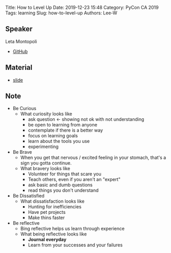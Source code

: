 Title: How to Level Up
Date: 2019-12-23 15:48
Category: PyCon CA 2019
Tags: learning
Slug: how-to-level-up
Authors: Lee-W

## Speaker
Leta Montopoli

* [GitHub](https://github.com/lmontopo)

## Material
* [slide](https://github.com/lmontopo/HowToLevelUp/blob/master/HowToLevelUp.pdf)

## Note
* Be Curious
    * What curiosity looks like
        * ask question ← showing not ok with not understanding
        * be open to learning from anyone
        * contemplate if there is a better way
        * focus on learning goals
        * learn about the tools you use
        * experimenting
* Be Brave
    * When you get that nervous / excited feeling in your stomach, that's a sign you gotta continue.
    * What bravery looks like
        * Volunteer for things that scare you
        * Teach others, even if you aren't an "expert"
        * ask basic and dumb questions
        * read things you don't understand
* Be Dissatisfied
    * What dissatisfaction looks like
        * Hunting for inefficiencies
        * Have pet projects
        * Make thins faster
* Be reflective
    * Bing reflective helps us learn through experience
    * What being reflective looks like
        * **Journal everyday**
        * Learn from your successes and your failures
